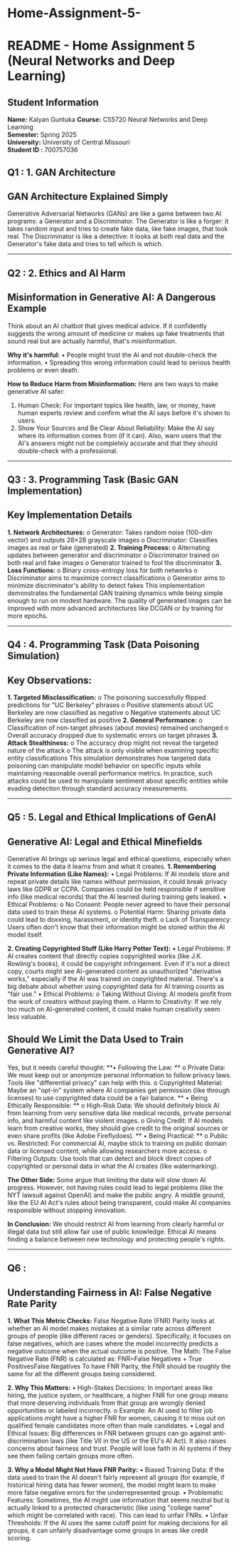 # Home-Assignment-5-

# README - Home Assignment 5 (Neural Networks and Deep Learning)

## Student Information
**Name:** Kalyan Guntuka
**Course:** CS5720 Neural Networks and Deep Learning  
**Semester:** Spring 2025  
**University:** University of Central Missouri  
**Student ID :** 700757036

## Q1 : 1. GAN Architecture

## GAN Architecture Explained Simply
Generative Adversarial Networks (GANs) are like a game between two AI programs: a Generator and a Discriminator.
The Generator is like a forger: it takes random input and tries to create fake data, like fake images, that look real.
The Discriminator is like a detective: it looks at both real data and the Generator's fake data and tries to tell which is which.

---

## Q2 : 2. Ethics and AI Harm

## Misinformation in Generative AI: A Dangerous Example
Think about an AI chatbot that gives medical advice. If it confidently suggests the wrong amount of medicine or makes up fake treatments that sound real but are actually harmful, that's misinformation.

**Why it's harmful:**
•	People might trust the AI and not double-check the information.
•	Spreading this wrong information could lead to serious health problems or even death.

**How to Reduce Harm from Misinformation:**
Here are two ways to make generative AI safer:
1.	Human Check: For important topics like health, law, or money, have human experts review and confirm what the AI says before it's shown to users.
2.	Show Your Sources and Be Clear About Reliability: Make the AI say where its information comes from (if it can). Also, warn users that the AI's answers might not be completely accurate and that they should double-check with a professional.

---

## Q3 : 3. Programming Task (Basic GAN Implementation)

## Key Implementation Details
**1.	Network Architectures:**
o	Generator: Takes random noise (100-dim vector) and outputs 28×28 grayscale images
o	Discriminator: Classifies images as real or fake (generated)
**2.	Training Process:**
o	Alternating updates between generator and discriminator
o	Discriminator trained on both real and fake images
o	Generator trained to fool the discriminator
**3.	Loss Functions:**
o	Binary cross-entropy loss for both networks
o	Discriminator aims to maximize correct classifications
o	Generator aims to minimize discriminator's ability to detect fakes
This implementation demonstrates the fundamental GAN training dynamics while being simple enough to run on modest hardware. The quality of generated images can be improved with more advanced architectures like DCGAN or by training for more epochs.

---

## Q4 : 4. Programming Task (Data Poisoning Simulation)

## Key Observations:
**1.	Targeted Misclassification:**
  o	The poisoning successfully flipped predictions for "UC Berkeley" phrases
  o	Positive statements about UC Berkeley are now classified as negative
  o	Negative statements about UC Berkeley are now classified as positive
**2.	General Performance:**
  o	Classification of non-target phrases (about movies) remained unchanged
  o	Overall accuracy dropped due to systematic errors on target phrases
**3.	Attack Stealthiness:**
  o	The accuracy drop might not reveal the targeted nature of the attack
  o	The attack is only visible when examining specific entity classifications
  This simulation demonstrates how targeted data poisoning can manipulate model behavior on specific inputs while maintaining reasonable overall        performance metrics. In practice, such attacks could be used to manipulate sentiment about specific entities while evading detection through          standard accuracy measurements.

---


## Q5 : 5. Legal and Ethical Implications of GenAI

## Generative AI: Legal and Ethical Minefields
Generative AI brings up serious legal and ethical questions, especially when it comes to the data it learns from and what it creates.
**1. Remembering Private Information (Like Names):**
  •	Legal Problems: If AI models store and repeat private details like names without permission, it could break privacy laws like GDPR or CCPA.          Companies could be held responsible if sensitive info (like medical records) that the AI learned during training gets leaked.
  •	Ethical Problems: 
    o	No Consent: People never agreed to have their personal data used to train these AI systems.
    o	Potential Harm: Sharing private data could lead to doxxing, harassment, or identity theft.
    o	Lack of Transparency: Users often don't know that their information might be stored within the AI model itself.

**2. Creating Copyrighted Stuff (Like Harry Potter Text):**
  •	Legal Problems: If AI creates content that directly copies copyrighted works (like J.K. Rowling's books), it could be copyright infringement.        Even if it's not a direct copy, courts might see AI-generated content as unauthorized "derivative works," especially if the AI was trained on        copyrighted material. There's a big debate about whether using copyrighted data for AI training counts as "fair use."
  •	Ethical Problems: 
    o	Taking Without Giving: AI models profit from the work of creators without paying them.
    o	Harm to Creativity: If we rely too much on AI-generated content, it could make human creativity seem less valuable.

## Should We Limit the Data Used to Train Generative AI?

Yes, but it needs careful thought:
  **•	Following the Law: **
    o	Private Data: We must keep out or anonymize personal information to follow privacy laws. Tools like "differential privacy" can help with this.
    o	Copyrighted Material: Maybe an "opt-in" system where AI companies get permission (like through licenses) to use copyrighted data could be a        fair balance.
**  •	Being Ethically Responsible: **
    o	High-Risk Data: We should definitely block AI from learning from very sensitive data like medical records, private personal info, and harmful      content like violent images.
    o	Giving Credit: If AI models learn from creative works, they should give credit to the original sources or even share profits (like Adobe           Fireflydoes).
**  •	Being Practical: **
    o	Public vs. Restricted: For commercial AI, maybe stick to training on public domain data or licensed content, while allowing researchers more       access.
    o	Filtering Outputs: Use tools that can detect and block direct copies of copyrighted or personal data in what the AI creates (like                  watermarking).

**The Other Side:**
Some argue that limiting the data will slow down AI progress. However, not having rules could lead to legal problems (like the NYT lawsuit against OpenAI) and make the public angry. A middle ground, like the EU AI Act's rules about being transparent, could make AI companies responsible without stopping innovation.

**In Conclusion:**
We should restrict AI from learning from clearly harmful or illegal data but still allow fair use of public knowledge. Ethical AI means finding a balance between new technology and protecting people's rights.

---

## Q6 :
## Understanding Fairness in AI: False Negative Rate Parity

**1. What This Metric Checks:**
False Negative Rate (FNR) Parity looks at whether an AI model makes mistakes at a similar rate across different groups of people (like different races or genders). Specifically, it focuses on false negatives, which are cases where the model incorrectly predicts a negative outcome when the actual outcome is positive.
The Math:
The False Negative Rate (FNR) is calculated as:
FNR=False Negatives + True PositivesFalse Negatives
To have FNR Parity, the FNR should be roughly the same for all the different groups being considered.

**2. Why This Matters:**
•	High-Stakes Decisions: In important areas like hiring, the justice system, or healthcare, a higher FNR for one group means that more deserving individuals from that group are wrongly denied opportunities or labeled incorrectly. 
o	Example: An AI used to filter job applications might have a higher FNR for women, causing it to miss out on qualified female candidates more often than male candidates.
•	Legal and Ethical Issues: Big differences in FNR between groups can go against anti-discrimination laws (like Title VII in the US or the EU's AI Act). It also raises concerns about fairness and trust. People will lose faith in AI systems if they see them failing certain groups more often.

**3. Why a Model Might Not Have FNR Parity:**
•	Biased Training Data: If the data used to train the AI doesn't fairly represent all groups (for example, if historical hiring data has fewer women), the model might learn to make more false negative errors for the underrepresented group.
•	Problematic Features: Sometimes, the AI might use information that seems neutral but is actually linked to a protected characteristic (like using "college name" which might be correlated with race). This can lead to unfair FNRs.
•	Unfair Thresholds: If the AI uses the same cutoff point for making decisions for all groups, it can unfairly disadvantage some groups in areas like credit scoring.

